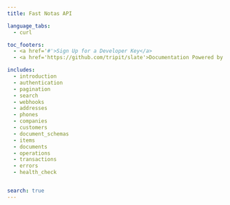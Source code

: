 ```yaml
---
title: Fast Notas API

language_tabs:
  - curl

toc_footers:
  - <a href='#'>Sign Up for a Developer Key</a>
  - <a href='https://github.com/tripit/slate'>Documentation Powered by Slate</a>

includes:
  - introduction
  - authentication
  - pagination
  - search
  - webhooks
  - addresses
  - phones
  - companies
  - customers
  - document_schemas
  - items
  - documents
  - operations
  - transactions
  - errors
  - health_check


search: true
---
```

